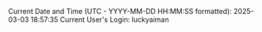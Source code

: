 Current Date and Time (UTC - YYYY-MM-DD HH:MM:SS formatted): 2025-03-03 18:57:35
Current User's Login: luckyaiman
